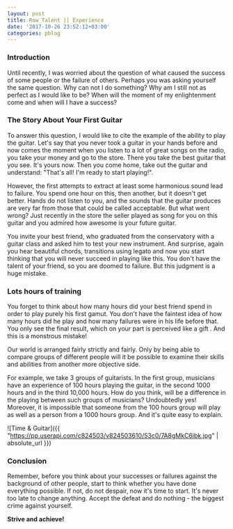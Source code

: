 ```yaml
---
layout: post
title: Row Talent || Experience
date: '2017-10-26 23:52:12+03:00'
categories: pblog
---
```


### Introduction

Until recently, I was worried about the question of what caused the success of some people or the failure of others. Perhaps you was asking yourself the same question. Why can not I do something? Why am I still not as perfect as I would like to be? When will the moment of my enlightenment come and when will I have a success?

### The Story About Your First Guitar

To answer this question, I would like to cite the example of the ability to play the guitar. Let's say that you never took a guitar in your hands before and now comes the moment when you listen to a lot of great songs on the radio, you take your money and go to the store. There you take the best guitar that you see. It's yours now. Then you come home, take out the guitar and understand: "That's all! I'm ready to start playing!".

However, the first attempts to extract at least some harmonious sound lead to failure. You spend one hour on this, then another, but it doesn't get better. Hands do not listen to you, and the sounds that the guitar produces are very far from those that could be called acceptable. But what went wrong? Just recently in the store the seller played as song for you on this guitar and you admired how awesome is your future guitar.

You invite your best friend, who graduated from the conservatory with a guitar class and asked him to test your new instrument. And surprise, again you hear beautiful chords, transitions using legato and now you start thinking that you will never succeed in playing like this. You don't have the talent of your friend, so you are doomed to failure. But this judgment is a huge mistake.

### Lots hours of training

You forget to think about how many hours did your best friend spend in order to play purely his first gamut. You don't have the faintest idea of ​​how many hours did he play and how many failures were in his life before that. You only see the final result, which on your part is perceived like a gift . And this is a monstrous mistake!

Our world is arranged fairly strictly and fairly. Only by being able to compare groups of different people will it be possible to examine their skills and abilities from another more objective side. 

For example, we take 3 groups of guitarists. In the first group, musicians have an experience of 100 hours playing the guitar, in the second 1000 hours and in the third 10,000 hours. How do you think, will be a difference in the playing between such groups of musicians? Undoubtedly yes! Moreover, it is impossible that someone from the 100 hours group will play as well as a person from a 1000 hours group. And it's quite easy to explain.

![Time & Guitar]({{ "https://pp.userapi.com/c824503/v824503610/53c0/7A8gMkC6ibk.jpg" | absolute_url }})

### Conclusion

Remember, before you think about your successes or failures against the background of other people, start to think whether you have done everything possible. If not, do not despair, now it's time to start. It's never too late to change anything. Accept the defeat and do nothing - the biggest crime against yourself.

__Strive and achieve!__

